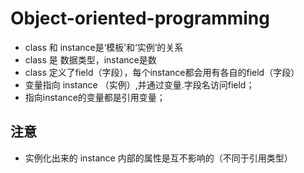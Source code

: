 # Object-oriented-programming

* class 和 instance是‘模板’和‘实例’的关系
* class 是 数据类型，instance是数
* class 定义了field（字段），每个instance都会用有各自的field（字段）
* 变量指向 instance （实例）,并通过变量.字段名访问field；
* 指向instance的变量都是引用变量；

## 注意

* 实例化出来的 instance 内部的属性是互不影响的（不同于引用类型）